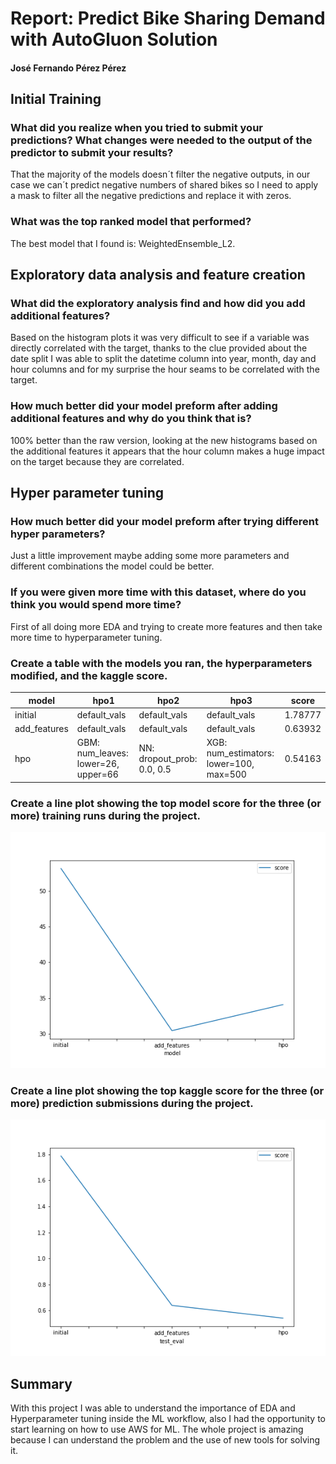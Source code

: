 # Report: Predict Bike Sharing Demand with AutoGluon Solution
#### José Fernando Pérez Pérez

## Initial Training
### What did you realize when you tried to submit your predictions? What changes were needed to the output of the predictor to submit your results?
That the majority of the models doesn´t filter the negative outputs, in our case we can´t predict negative numbers of shared bikes so I need to apply a mask to filter all the negative predictions and replace it with zeros.

### What was the top ranked model that performed?
The best model that I found is: WeightedEnsemble_L2.

## Exploratory data analysis and feature creation
### What did the exploratory analysis find and how did you add additional features?
Based on the histogram plots it was very difficult to see if a variable was directly correlated with the target, thanks to the clue provided about the date split I was able to split the datetime column into year, month, day and hour columns and for my surprise the hour seams to be correlated with the target.

### How much better did your model preform after adding additional features and why do you think that is?
100% better than the raw version, looking at the new histograms based on the additional features it appears that the hour column makes a huge impact on the target because they are correlated.

## Hyper parameter tuning
### How much better did your model preform after trying different hyper parameters?
Just a little improvement maybe adding some more parameters and different combinations the model could be better.

### If you were given more time with this dataset, where do you think you would spend more time?
First of all doing more EDA and trying to create more features and then take more time to hyperparameter tuning.

### Create a table with the models you ran, the hyperparameters modified, and the kaggle score.
|model|hpo1|hpo2|hpo3|score|
|--|--|--|--|--|
|initial|default_vals|default_vals|default_vals|1.78777|
|add_features|default_vals|default_vals|default_vals|0.63932|
|hpo|GBM: num_leaves: lower=26, upper=66|NN: dropout_prob: 0.0, 0.5|XGB: num_estimators: lower=100, max=500|0.54163|

### Create a line plot showing the top model score for the three (or more) training runs during the project.


![model_train_score.png](img/model_train_score.png)

### Create a line plot showing the top kaggle score for the three (or more) prediction submissions during the project.


![model_test_score.png](img/model_test_score.png)

## Summary
With this project I was able to understand the importance of EDA and Hyperparameter tuning inside the ML workflow, also I had the opportunity to start learning on how to use AWS for ML. The whole project is amazing because I can understand the problem and the use of new tools for solving it.